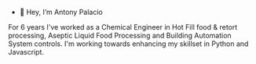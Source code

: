 - 👋 Hey, I’m Antony Palacio






For 6 years I've worked as a Chemical Engineer in Hot Fill food & retort processing, Aseptic Liquid Food Processing and Building Automation System controls. 
I'm working towards enhancing my skillset in Python and Javascript.



<!---
- 👀 I’m interested in ...
- 🌱 I’m currently learning ...
- 💞️ I’m looking to collaborate on ...
- 📫 How to reach me ...
--->



<!---
antony-palacio/antony-palacio is a ✨ special ✨ repository because its `README.md` (this file) appears on your GitHub profile.
You can click the Preview link to take a look at your changes.
--->
